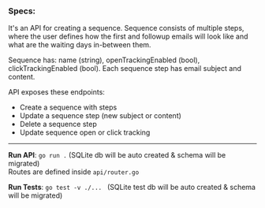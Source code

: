 
### Specs: 
It's an API for creating a sequence. Sequence consists of multiple steps, where the user defines how the first and 
followup emails will look like and what are the waiting days in-between them.

Sequence has: name (string), openTrackingEnabled (bool), clickTrackingEnabled (bool). 
Each sequence step has email subject and content.

API exposes these endpoints:

- Create a sequence with steps
- Update a sequence step (new subject or content)
- Delete a sequence step
- Update sequence open or click tracking


---
**Run API**: `go run .` (SQLite db will be auto created & schema will be migrated)  
 Routes are defined inside `api/router.go`

**Run Tests**: `go test -v ./... ` (SQLite test db will be auto created & schema will be migrated)




